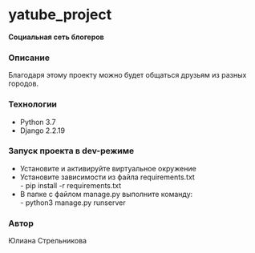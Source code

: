 <!DOCTYPE html>
<html lang="ru">
<head>
    <meta charset="UTF-8" />
    <meta name="viewport" content="width=device-width, initial-scale=1.0" />
<body>
    <h1> yatube_project</h1>
    <p><strong>Социальная сеть блогеров</strong>
    <h3>Описание</h3>
    <p>Благодаря этому проекту можно будет общаться друзьям  из разных городов.</p>
    <h3>Технологии</h3>
  <p><ul><li>Python 3.7<li>Django 2.2.19</ul>
    <h3>Запуск проекта в dev-режиме</h3>
    <p><ul><li>Установите и активируйте виртуальное окружение
    <li>Установите зависимости из файла requirements.txt<br>
    - pip install -r requirements.txt<br>
    <li>В папке с файлом manage.py выполните команду:<br>
      - python3 manage.py runserver</ul>
    <h3>Автор</h3>
  <p>Юлиана Стрельникова</p> 
</body> 
</html>
